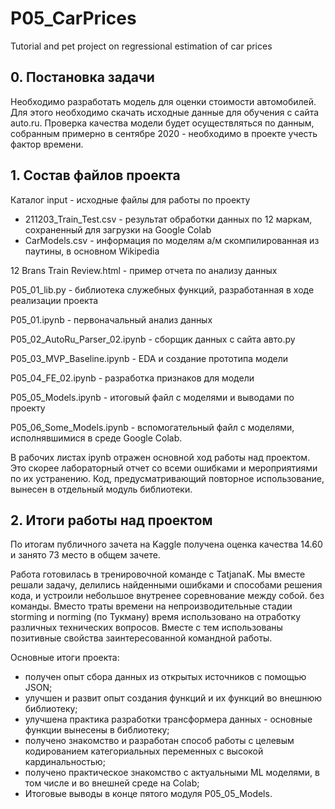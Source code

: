 # P05_CarPrices
Tutorial and pet project on regressional estimation of car prices

## 0. Постановка задачи

Необходимо разработать модель для оценки стоимости автомобилей. Для этого необходимо скачать исходные данные для обучения с сайта auto.ru.  Проверка качества модели будет осуществляться по данным, собранным примерно в сентябре 2020 - необходимо в проекте учесть фактор времени. 

## 1. Состав файлов проекта
Каталог input - исходные файлы для работы по проекту
- 211203_Train_Test.csv - результат обработки данных по 12 маркам, сохраненный для загрузки на Google Colab
- CarModels.csv - информация по моделям а/м скомпилированная из паутины, в основном Wikipedia

12 Brans Train Review.html  - пример отчета по анализу данных

P05_01_lib.py - библиотека служебных функций, разработанная в ходе реализации проекта

P05_01.ipynb - первоначальный анализ данных 

P05_02_AutoRu_Parser_02.ipynb - сборщик данных с сайта авто.ру

P05_03_MVP_Baseline.ipynb - EDA и создание прототипа модели

P05_04_FE_02.ipynb - разработка признаков для модели

P05_05_Models.ipynb - итоговый файл с моделями и выводами по проекту

P05_06_Some_Models.ipynb - вспомогательный файл с моделями, исполнявшимися в среде Google Colab. 

В рабочих листах ipynb отражен основной ход работы над проектом.  Это скорее лабораторный отчет со всеми ошибками и мероприятиями по их устранению.  Код, предусматривающий повторное использование, вынесен в отдельный модуль библиотеки. 

## 2. Итоги работы над проектом

По итогам публичного зачета на Kaggle получена оценка качества 14.60 и занято 73 место в общем зачете.

Работа готовилась в тренировочной команде с TatjanaK. Мы вместе решали задачу, делились найденными ошибками и способами решения кода, и устроили небольшое внутренее соревнование между собой. без команды. Вместо траты времени на непроизводительные стадии storming и norming (по Тукману) время использовано на отработку различных технических вопросов. Вместе с тем использованы позитивные свойства заинтересованной командной работы. 

Основные итоги проекта: 
- получен опыт сбора данных из открытых источников с помощью JSON; 
- улучшен и развит опыт создания функций и их функций во внешнюю библиотеку; 
- улучшена практика разработки трансформера данных - основные функции вынесены в библиотеку; 
- получено знакомство и разработан способ работы с целевым кодированием категориальных переменных с высокой кардинальностью; 
- получено практическое знакомство с актуальными ML моделями, в том числе и во внешней среде на Colab;
- Итоговые выводы в конце пятого модуля P05_05_Models.
